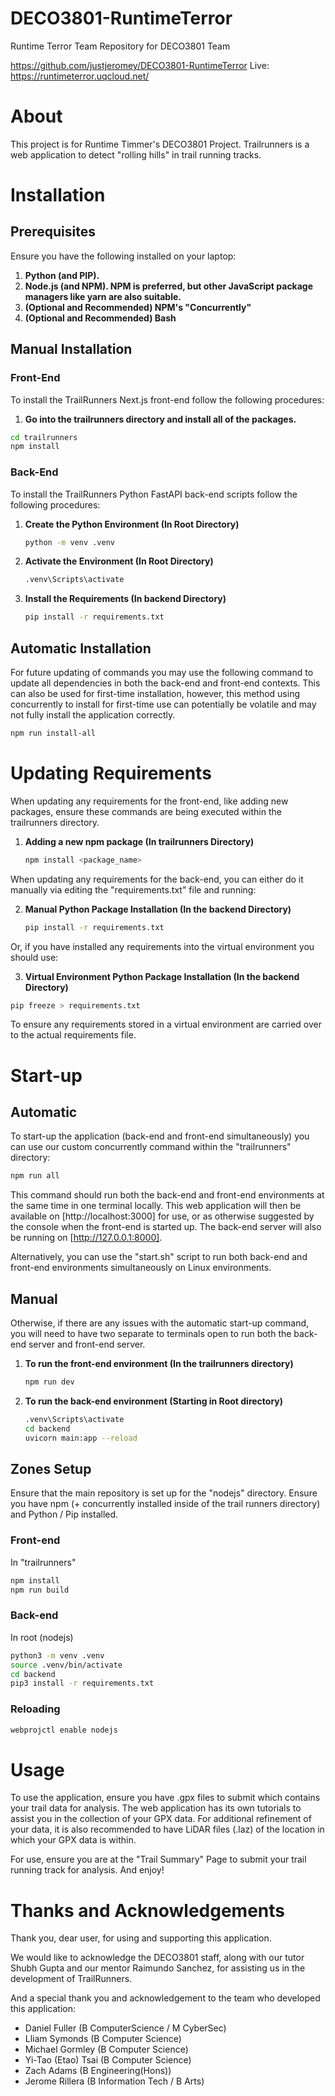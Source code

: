 # DECO3801-RuntimeTerror
Runtime Terror Team Repository for DECO3801 Team

https://github.com/justjeromey/DECO3801-RuntimeTerror
Live: https://runtimeterror.uqcloud.net/

# About
This project is for Runtime Timmer's DECO3801 Project. Trailrunners is a web application to detect "rolling hills" in 
trail running tracks.

# Installation

## Prerequisites
Ensure you have the following installed on your laptop:
1. **Python (and PIP).**
2. **Node.js (and NPM). NPM is preferred, but other JavaScript package managers like yarn are also suitable.**
3. **(Optional and Recommended) NPM's "Concurrently"**
4. **(Optional and Recommended) Bash**

## Manual Installation

### Front-End
To install the TrailRunners Next.js front-end follow the following procedures:

1. **Go into the trailrunners directory and install all of the packages.**

```bash 
cd trailrunners
npm install
```

### Back-End
To install the TrailRunners Python FastAPI back-end scripts follow the following procedures:

1. **Create the Python Environment (In Root Directory)**  
    ```bash
    python -m venv .venv
    ```

2. **Activate the Environment (In Root Directory)**  
    ```bash
    .venv\Scripts\activate
    ```

3. **Install the Requirements (In backend Directory)**  
    ```bash
    pip install -r requirements.txt
    ```

## Automatic Installation
For future updating of commands you may use the following command to update all dependencies in both the back-end and front-end contexts. 
This can also be used for first-time installation, however, this method using concurrently to install for first-time use can potentially 
be volatile and may not fully install the application correctly.

```bash 
npm run install-all
```

# Updating Requirements

When updating any requirements for the front-end, like adding new packages, ensure these commands are being executed within the trailrunners directory.

1. **Adding a new npm package (In trailrunners Directory)**
    ```bash
    npm install <package_name>
    ```

When updating any requirements for the back-end, you can either do it manually via editing the "requirements.txt" file and running:

2. **Manual Python Package Installation (In the backend Directory)**
    ```bash
    pip install -r requirements.txt
    ```

Or, if you have installed any requirements into the virtual environment you should use:

3. **Virtual Environment Python Package Installation (In the backend Directory)**
```bash
pip freeze > requirements.txt
```

To ensure any requirements stored in a virtual environment are carried over to the actual requirements file.

# Start-up

## Automatic
To start-up the application (back-end and front-end simultaneously) you can use our custom concurrently command within the "trailrunners" directory:

```bash
npm run all
```

This command should run both the back-end and front-end environments at the same time in one terminal locally. This web application will then be available on [http://localhost:3000] for use, or as otherwise suggested by the console when the front-end is started up. The back-end server will also be running on [http://127.0.0.1:8000].

Alternatively, you can use the "start.sh" script to run both back-end and front-end environments simultaneously on Linux environments.

## Manual
Otherwise, if there are any issues with the automatic start-up command, you will need to have two separate to terminals open to run both the back-end server and front-end server.

1. **To run the front-end environment (In the trailrunners directory)**  
    ```bash
    npm run dev
    ```

2. **To run the back-end environment (Starting in Root directory)**  
    ```bash
    .venv\Scripts\activate
    cd backend
    uvicorn main:app --reload
    ```

## Zones Setup
Ensure that the main repository is set up for the "nodejs" directory. Ensure you have npm (+ concurrently installed inside of the trail runners directory) and Python
/ Pip installed.

### Front-end
In "trailrunners"

```bash
npm install
npm run build
```

### Back-end
In root (nodejs)

```bash
python3 -m venv .venv
source .venv/bin/activate
cd backend
pip3 install -r requirements.txt
```

### Reloading

```bash
webprojctl enable nodejs
```

# Usage

To use the application, ensure you have .gpx files to submit which contains your trail data for analysis. The web application has its own 
tutorials to assist you in the collection of your GPX data. For additional refinement of your data, it is also recommended to have LiDAR
files (.laz) of the location in which your GPX data is within. 

For use, ensure you are at the "Trail Summary" Page to submit your trail running track for analysis. And enjoy!

# Thanks and Acknowledgements
Thank you, dear user, for using and supporting this application.

We would like to acknowledge the DECO3801 staff, along with our tutor Shubh Gupta and our mentor Raimundo Sanchez, for assisting us in the development of TrailRunners.

And a special thank you and acknowledgement to the team who developed this application: 

- Daniel Fuller (B ComputerScience / M CyberSec)
- Lliam Symonds (B Computer Science)
- Michael Gormley (B Computer Science)
- Yi-Tao (Etao) Tsai (B Computer Science)
- Zach Adams (B Engineering(Hons))
- Jerome Rillera (B Information Tech / B Arts)

